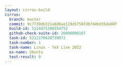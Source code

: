 ```yaml
---
layout: cirrus-build
cirrus:
  branch: master
  commit: 9c7739db321a6d8ae129d57507d67d4bd35da90f
  build-id: 5124475396554752
  github-check-suite-id: 26096098167
  task-id: 5212178628739072
  task-number: 1
  task-name: Linux - TeX Live 2022
  os-name: Ubuntu
  test-result: 0
---
```

